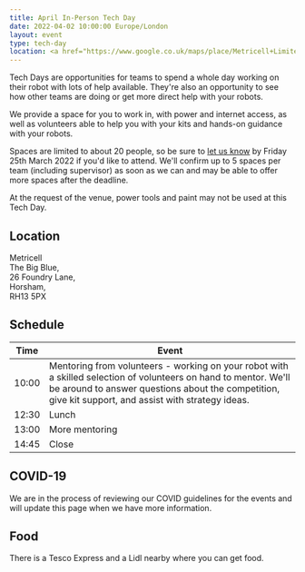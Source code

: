 ```yaml
---
title: April In-Person Tech Day
date: 2022-04-02 10:00:00 Europe/London
layout: event
type: tech-day
location: <a href="https://www.google.co.uk/maps/place/Metricell+Limited/@51.0722759,-0.3165972,17z/data=!3m1!4b1!4m5!3m4!1s0x4875ea527109425b:0xd6eab9172197b909!8m2!3d51.0722547!4d-0.3142888">Metricell, Horsham</a>
---
```


Tech Days are opportunities for teams to spend a whole day working on their
robot with lots of help available. They're also an opportunity to see how other
teams are doing or get more direct help with your robots.

We provide a space for you to work in, with power and internet access, as well
as volunteers able to help you with your kits and hands-on guidance with your
robots.

Spaces are limited to about 20 people, so be sure to [let us know][signup] by
Friday 25th March 2022 if you'd like to attend. We'll confirm up to 5 spaces per
team (including supervisor) as soon as we can and may be able to offer more
spaces after the deadline.

At the request of the venue, power tools and paint may not be used at this Tech Day.

## Location

Metricell  
The Big Blue,  
26 Foundry Lane,  
Horsham,  
RH13 5PX

## Schedule

| Time | Event |
|------|-------|
| 10:00 | Mentoring from volunteers - working on your robot with a skilled selection of volunteers on hand to mentor. We'll be around to answer questions about the competition, give kit support, and assist with strategy ideas.
| 12:30 | Lunch
| 13:00 | More mentoring
| 14:45 | Close

## COVID-19

We are in the process of reviewing our COVID guidelines for the events and will
update this page when we have more information.

## Food

There is a Tesco Express and a Lidl nearby where you can get food.

[signup]: https://forms.gle/YfQXeC2YVZZJdTm2A
